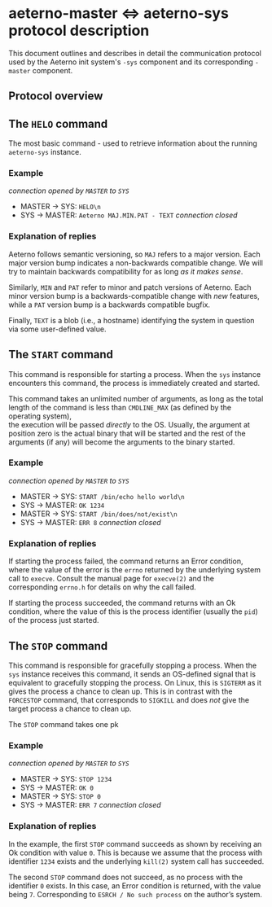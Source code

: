 # aeterno-master <=> aeterno-sys protocol description

This document outlines and describes in detail the communication protocol used
by the Aeterno init system's `-sys` component and its corresponding `-master`
component.

## Protocol overview

## The `HELO` command

The most basic command - used to retrieve information about the running
`aeterno-sys` instance.

### Example

*connection opened by `MASTER` to `SYS`*
- MASTER -> SYS: `HELO\n`
- SYS -> MASTER: `Aeterno MAJ.MIN.PAT - TEXT`
*connection closed*

### Explanation of replies

Aeterno follows semantic versioning, so `MAJ` refers to a major version. Each
major version bump indicates a non-backwards compatible change. We will try to
maintain backwards compatibility for as long *as it makes sense*.

Similarly, `MIN` and `PAT` refer to minor and patch versions of Aeterno. Each
minor version bump is a backwards-compatible change with _new_ features, while
a `PAT` version bump is a backwards compatible bugfix.

Finally, `TEXT` is a blob (i.e., a hostname) identifying the system in question
via some user-defined value.

## The `START` command

This command is responsible for starting a process. When the `sys` instance
encounters this command, the process is immediately created and started.

This command takes an unlimited number of arguments, as long as the total length 
of the command is less than `CMDLINE_MAX` (as defined by the operating system),  
the execution will be passed _directly_ to the OS. Usually, the argument at
position zero is the actual binary that will be started and the rest of the
arguments (if any) will become the arguments to the binary started.

### Example

*connection opened by `MASTER` to `SYS`*
- MASTER -> SYS: `START /bin/echo hello world\n`
- SYS -> MASTER: `OK 1234`
- MASTER -> SYS: `START /bin/does/not/exist\n`
- SYS -> MASTER: `ERR 8`
*connection closed*

### Explanation of replies

If starting the process failed, the command returns an Error condition, where
the value of the error is the `errno` returned by the underlying system call to
`execve`. Consult the manual page for `execve(2)` and the corresponding
`errno.h` for details on why the call failed.

If starting the process succeeded, the command returns with an Ok condition,
where the value of this is the process identifier (usually the `pid`) of the
process just started.

## The `STOP` command

This command is responsible for gracefully stopping a process. When the `sys`
instance receives this command, it sends an OS-defined signal that is equivalent
to gracefully stopping the process. On Linux, this is `SIGTERM` as it gives the
process a chance to clean up. This is in contrast with the `FORCESTOP` command,
that corresponds to `SIGKILL` and does *not* give the target process a chance
to clean up.

The `STOP` command takes one pk

### Example

*connection opened by `MASTER` to `SYS`*
- MASTER -> SYS: `STOP 1234`
- SYS -> MASTER: `OK 0`
- MASTER -> SYS: `STOP 0`
- SYS -> MASTER: `ERR 7`
*connection closed*

### Explanation of replies

In the example, the first `STOP` command succeeds as shown by receiving an Ok
condition with value `0`. This is because we assume that the process with
identifier `1234` exists and the underlying `kill(2)` system call has succeeded.

The second `STOP` command does not succeed, as no process with the identifier `0` exists. In this case, an Error condition is returned, with the value being `7`. Corresponding to `ESRCH / No such process` on the author’s system.
